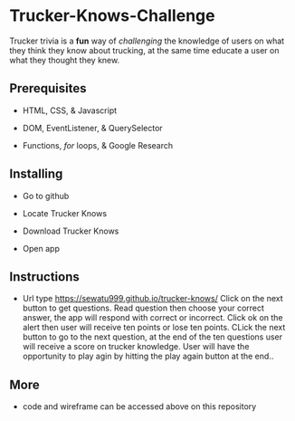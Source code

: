 # Trucker-Knows-Challenge

Trucker trivia is a **fun** way of _challenging_ the knowledge of users on what they think they know about trucking, at the same time educate a user on what they thought they knew.

## Prerequisites

- HTML, CSS, & Javascript

- DOM, EventListener, & QuerySelector

- Functions, _for_ loops, & Google Research

## Installing

- Go to github

- Locate Trucker Knows

- Download Trucker Knows

- Open app

## Instructions

- Url type https://sewatu999.github.io/trucker-knows/ Click on the next button to get questions. Read question then choose your correct answer, the app will respond with correct or incorrect. Click ok on the alert then user will receive ten points or lose ten points. CLick the next button to go to the next question, at the end of the ten questions user will receive a score on trucker knowledge. User will have the opportunity to play agin by hitting the play again button at the end..

## More

- code and wireframe can be accessed above on this repository
